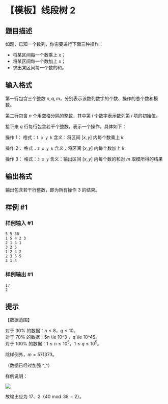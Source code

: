 # 【模板】线段树 2

## 题目描述

如题，已知一个数列，你需要进行下面三种操作：

- 将某区间每一个数乘上 $x$；
- 将某区间每一个数加上 $x$；
- 求出某区间每一个数的和。

## 输入格式

第一行包含三个整数 $n,q,m$，分别表示该数列数字的个数、操作的总个数和模数。

第二行包含 $n$ 个用空格分隔的整数，其中第 $i$ 个数字表示数列第 $i$ 项的初始值。

接下来 $q$ 行每行包含若干个整数，表示一个操作，具体如下：

操作 $1$： 格式：`1 x y k`  含义：将区间 $[x,y]$ 内每个数乘上 $k$

操作 $2$： 格式：`2 x y k`  含义：将区间 $[x,y]$ 内每个数加上 $k$

操作 $3$： 格式：`3 x y`  含义：输出区间 $[x,y]$ 内每个数的和对 $m$ 取模所得的结果

## 输出格式

输出包含若干行整数，即为所有操作 $3$ 的结果。

## 样例 #1

### 样例输入 #1

```
5 5 38
1 5 4 2 3
2 1 4 1
3 2 5
1 2 4 2
2 3 5 5
3 1 4
```

### 样例输出 #1

```
17
2
```

## 提示

【数据范围】

对于 $30\%$ 的数据：$n \le 8$，$q \le 10$。  
对于 $70\%$ 的数据：$n \le 10^3 $，$q \le 10^4$。  
对于 $100\%$ 的数据：$1 \le n \le 10^5$，$1 \le q \le 10^5$。

除样例外，$m = 571373$。

（数据已经过加强 ^\_^）

样例说明：

 ![](https://cdn.luogu.com.cn/upload/pic/2255.png) 

故输出应为 $17$、$2$（$40 \bmod 38 = 2$）。